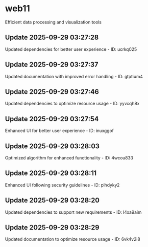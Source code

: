 # web11
Efficient data processing and visualization tools

## Update 2025-09-29 03:27:28
Updated dependencies for better user experience - ID: ucrkq025


## Update 2025-09-29 03:27:37
Updated documentation with improved error handling - ID: gtptium4


## Update 2025-09-29 03:27:46
Updated dependencies to optimize resource usage - ID: yyvcqh8x


## Update 2025-09-29 03:27:54
Enhanced UI for better user experience - ID: inuxggof


## Update 2025-09-29 03:28:03
Optimized algorithm for enhanced functionality - ID: 4wcou833


## Update 2025-09-29 03:28:11
Enhanced UI following security guidelines - ID: plhdyky2


## Update 2025-09-29 03:28:20
Updated dependencies to support new requirements - ID: l4xa9aim


## Update 2025-09-29 03:28:29
Updated documentation to optimize resource usage - ID: 6vk4v2l8

